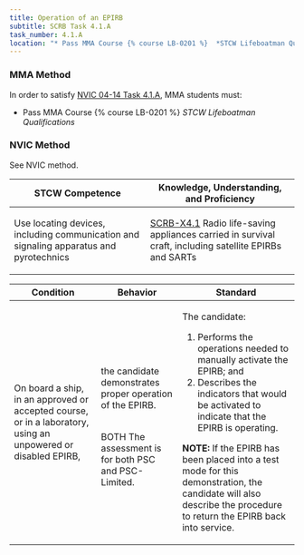 ```yaml
---
title: Operation of an EPIRB
subtitle: SCRB Task 4.1.A 
task_number: 4.1.A
location: "* Pass MMA Course {% course LB-0201 %}  *STCW Lifeboatman Qualifications*" 
---
```



### MMA Method

In order to satisfy  [NVIC 04-14  Task  4.1.A]({{site.baseurl}}/assets/images/nvic-04-14.pdf), MMA students must:

* Pass MMA Course {% course LB-0201 %}  *STCW Lifeboatman Qualifications*


### NVIC Method

<a onclick="togglevisibility('nvic_methods')" >See NVIC method.</a>

<div id='nvic_methods' class='hide'>

<table>
<thead>
<tr>
<th class='forty'> STCW Competence </th>
<th class='sixty'> Knowledge, Understanding, and Proficiency </th>
</tr>
</thead>




<tbody>
<tr><td markdown='1'>

Use locating devices, including communication and signaling apparatus and pyrotechnics

</td><td markdown='1'>

[SCRB-X4.1](../../tables/621.html#SCRB-X4.1) Radio life-saving appliances carried in survival craft, including satellite EPIRBs and SARTs

</td></tr>


</tbody>
</table>


<table>
<thead>
<tr><th class='twenty'>  Condition </th><th class='twenty'> Behavior </th><th  class='sixty'>Standard </th></tr>
</thead>
<tbody >



<tr><td markdown='1'>

On board a ship, in an approved or accepted course, or in a laboratory, using an unpowered or disabled EPIRB,

</td><td markdown='1'>

the candidate demonstrates proper operation of the EPIRB.

<br>

<div class="tooltip">BOTH
<span class="tooltiptext">
The assessment is for both PSC and PSC-Limited.
</span>
</div>


</td><td markdown='1'>

The candidate:

1. Performs the operations needed to manually activate the EPIRB; and 
2. Describes the indicators that would be activated to indicate that the EPIRB is operating. 

**NOTE:**  If the EPIRB has been placed into a test mode for this demonstration, the candidate will also describe the procedure to return the EPIRB back into service. 

</td></tr>
</tbody>
</table>
</div>
